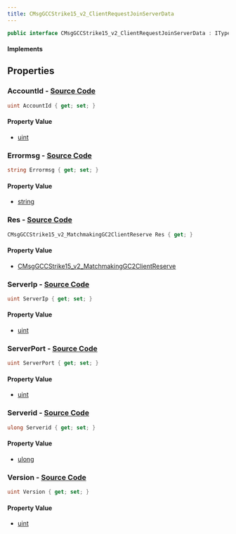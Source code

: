 ```yaml
---
title: CMsgGCCStrike15_v2_ClientRequestJoinServerData
---
```


```csharp
public interface CMsgGCCStrike15_v2_ClientRequestJoinServerData : ITypedProtobuf<CMsgGCCStrike15_v2_ClientRequestJoinServerData>, INativeHandle
```

#### Implements

## Properties

### **AccountId** - [Source Code](https://github.com/swiftly-solution/swiftlys2/blob/main/managed/src/SwiftlyS2.Generated/Protobufs/Interfaces/CMsgGCCStrike15_v2_ClientRequestJoinServerData.cs#L16)

```csharp
uint AccountId { get; set; }
```

#### Property Value

- [uint](https://learn.microsoft.com/dotnet/api/system.uint32)

### **Errormsg** - [Source Code](https://github.com/swiftly-solution/swiftlys2/blob/main/managed/src/SwiftlyS2.Generated/Protobufs/Interfaces/CMsgGCCStrike15_v2_ClientRequestJoinServerData.cs#L31)

```csharp
string Errormsg { get; set; }
```

#### Property Value

- [string](https://learn.microsoft.com/dotnet/api/system.string)

### **Res** - [Source Code](https://github.com/swiftly-solution/swiftlys2/blob/main/managed/src/SwiftlyS2.Generated/Protobufs/Interfaces/CMsgGCCStrike15_v2_ClientRequestJoinServerData.cs#L28)

```csharp
CMsgGCCStrike15_v2_MatchmakingGC2ClientReserve Res { get; }
```

#### Property Value

- [CMsgGCCStrike15_v2_MatchmakingGC2ClientReserve](/docs/api/shared/protobufdefinitions/cmsggccstrike15_v2_matchmakinggc2clientreserve)

### **ServerIp** - [Source Code](https://github.com/swiftly-solution/swiftlys2/blob/main/managed/src/SwiftlyS2.Generated/Protobufs/Interfaces/CMsgGCCStrike15_v2_ClientRequestJoinServerData.cs#L22)

```csharp
uint ServerIp { get; set; }
```

#### Property Value

- [uint](https://learn.microsoft.com/dotnet/api/system.uint32)

### **ServerPort** - [Source Code](https://github.com/swiftly-solution/swiftlys2/blob/main/managed/src/SwiftlyS2.Generated/Protobufs/Interfaces/CMsgGCCStrike15_v2_ClientRequestJoinServerData.cs#L25)

```csharp
uint ServerPort { get; set; }
```

#### Property Value

- [uint](https://learn.microsoft.com/dotnet/api/system.uint32)

### **Serverid** - [Source Code](https://github.com/swiftly-solution/swiftlys2/blob/main/managed/src/SwiftlyS2.Generated/Protobufs/Interfaces/CMsgGCCStrike15_v2_ClientRequestJoinServerData.cs#L19)

```csharp
ulong Serverid { get; set; }
```

#### Property Value

- [ulong](https://learn.microsoft.com/dotnet/api/system.uint64)

### **Version** - [Source Code](https://github.com/swiftly-solution/swiftlys2/blob/main/managed/src/SwiftlyS2.Generated/Protobufs/Interfaces/CMsgGCCStrike15_v2_ClientRequestJoinServerData.cs#L13)

```csharp
uint Version { get; set; }
```

#### Property Value

- [uint](https://learn.microsoft.com/dotnet/api/system.uint32)

